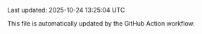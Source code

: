 Last updated: 2025-10-24 13:25:04 UTC

This file is automatically updated by the GitHub Action workflow.

